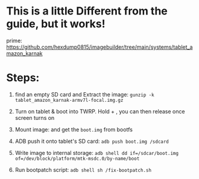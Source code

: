 # This is a little Different from the guide, but it works!
prime: https://github.com/hexdump0815/imagebuilder/tree/main/systems/tablet_amazon_karnak

# Steps:
1. find an empty SD card and Extract the image: `gunzip -k tablet_amazon_karnak-armv7l-focal.img.gz`
3. Turn on tablet & boot into TWRP. Hold <Volume Up> + <Power>, you can then release <power> once screen turns on
5. Mount image: and get the `boot.img` from bootfs
6. ADB push it onto tablet's SD card: `adb push boot.img /sdcard`

7. Write image to internal storage: `adb shell dd if=/sdcar/boot.img of=/dev/block/platform/mtk-msdc.0/by-name/boot`
8. Run bootpatch script: `adb shell sh /fix-bootpatch.sh`
